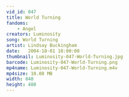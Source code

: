 ```yaml
---
vid_id: 047
title: World Turning
fandoms:
    - Angel
creators: Luminosity
song: World Turning
artist: Lindsay Buckingham
date:   2004-10-01 10:00:00
thumbnail: Luminosity-047-World-Turning.jpg
barcode: Luminosity-047-World-Turning.png
mp4name: Luminosity-047-World-Turning.m4v
mp4size: 10.08 MB
width: 848
height: 480
---
```



